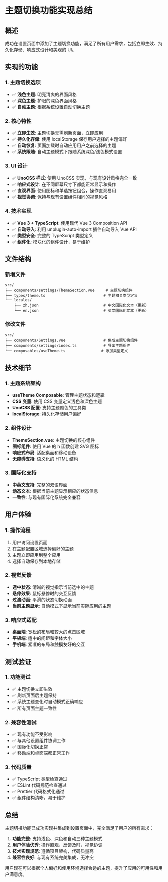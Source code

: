 # 主题切换功能实现总结

## 概述

成功在设置页面中添加了主题切换功能，满足了所有用户需求，包括立即生效、持久化存储、响应式设计和美观的 UI。

## 实现的功能

### 1. 主题切换选项

- ✅ **浅色主题**: 明亮清爽的界面风格
- ✅ **深色主题**: 护眼的深色界面风格
- ✅ **自动主题**: 根据系统设置自动切换主题

### 2. 核心特性

- ✅ **立即生效**: 主题切换无需刷新页面，立即应用
- ✅ **持久化存储**: 使用 localStorage 保存用户选择的主题偏好
- ✅ **自动恢复**: 页面加载时自动应用用户之前选择的主题
- ✅ **系统跟随**: 自动主题模式下跟随系统深色/浅色模式设置

### 3. UI 设计

- ✅ **UnoCSS 样式**: 使用 UnoCSS 实现，与现有设计风格完全一致
- ✅ **响应式设计**: 在不同屏幕尺寸下都能正常显示和操作
- ✅ **直观界面**: 使用图标和单选按钮组合，操作直观易用
- ✅ **视觉协调**: 保持与现有设置组件相同的视觉风格

### 4. 技术实现

- ✅ **Vue 3 + TypeScript**: 使用现代 Vue 3 Composition API
- ✅ **自动导入**: 利用 unplugin-auto-import 插件自动导入 Vue API
- ✅ **类型安全**: 完整的 TypeScript 类型定义
- ✅ **组件化**: 模块化的组件设计，易于维护

## 文件结构

### 新增文件

```
src/
├── components/settings/ThemeSection.vue     # 主题切换组件
├── types/theme.ts                          # 主题相关类型定义
└── locales/
    ├── zh.json                             # 中文国际化文本（更新）
    └── en.json                             # 英文国际化文本（更新）
```

### 修改文件

```
src/
├── components/Settings.vue                 # 集成主题切换组件
├── components/settings/index.ts            # 导出主题组件
└── composables/useTheme.ts                # 添加类型定义
```

## 技术细节

### 1. 主题系统架构

- **useTheme Composable**: 管理主题状态和逻辑
- **CSS 变量**: 使用 CSS 变量定义浅色和深色主题
- **UnoCSS 配置**: 支持主题颜色的工具类
- **localStorage**: 持久化存储用户偏好

### 2. 组件设计

- **ThemeSection.vue**: 主题切换的核心组件
- **图标组件**: 使用 Vue 的 h 函数创建 SVG 图标
- **响应式布局**: 适配桌面和移动设备
- **无障碍支持**: 语义化的 HTML 结构

### 3. 国际化支持

- **中英文支持**: 完整的双语界面
- **动态文本**: 根据当前主题显示相应的状态信息
- **一致性**: 与现有国际化系统完全兼容

## 用户体验

### 1. 操作流程

1. 用户访问设置页面
2. 在主题配置区域选择偏好的主题
3. 主题立即应用到整个应用
4. 选择自动保存到本地存储

### 2. 视觉反馈

- **选中状态**: 清晰的视觉指示当前选中的主题
- **悬停效果**: 鼠标悬停时的交互反馈
- **过渡动画**: 平滑的状态切换动画
- **当前主题显示**: 自动模式下显示当前实际应用的主题

### 3. 响应式适配

- **桌面端**: 宽松的布局和较大的点击区域
- **平板端**: 适中的间距和字体大小
- **手机端**: 紧凑的布局和触摸友好的交互

## 测试验证

### 1. 功能测试

- ✅ 主题切换立即生效
- ✅ 刷新页面后主题保持
- ✅ 系统主题变化时自动模式正确响应
- ✅ 所有页面主题一致性

### 2. 兼容性测试

- ✅ 现有功能不受影响
- ✅ 与其他设置组件协调工作
- ✅ 国际化切换正常
- ✅ 移动端和桌面端都正常工作

### 3. 代码质量

- ✅ TypeScript 类型检查通过
- ✅ ESLint 代码规范检查通过
- ✅ Prettier 代码格式化通过
- ✅ 组件结构清晰，易于维护

## 总结

主题切换功能已成功实现并集成到设置页面中，完全满足了用户的所有需求：

1. **功能完整**: 支持浅色、深色和自动三种主题模式
2. **用户体验优秀**: 操作直观，反馈及时，视觉协调
3. **技术实现规范**: 遵循项目架构，代码质量高
4. **兼容性良好**: 与现有系统完美集成，无冲突

用户现在可以根据个人偏好和使用环境选择合适的主题，提升了应用的可用性和用户满意度。
